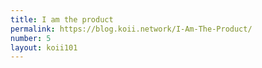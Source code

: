 ```yaml
---
title: I am the product
permalink: https://blog.koii.network/I-Am-The-Product/
number: 5
layout: koii101
---
```

